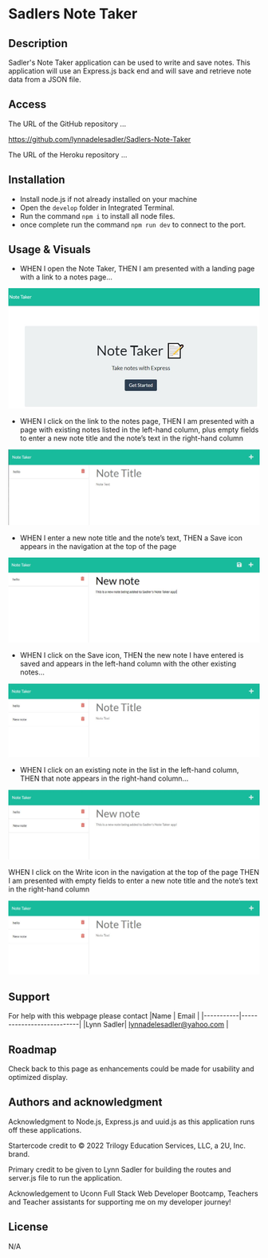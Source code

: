 # Sadlers Note Taker

## Description
Sadler's Note Taker application can be used to write and save notes. This application will use an Express.js back end and will save and retrieve note data from a JSON file.

## Access

The URL of the GitHub repository ...

https://github.com/lynnadelesadler/Sadlers-Note-Taker

The URL of the Heroku repository ...


## Installation

- Install node.js if not already installed on your machine
- Open the `develop` folder in Integrated Terminal. 
- Run the command `npm i` to install all node files.
- once complete run the command `npm run dev` to connect to the port.


<!-- Provide the visuals for full display -->



## Usage & Visuals
- WHEN I open the Note Taker, THEN I am presented with a landing page with a link to a notes page...

![Note Taker Home Page](./images/htmlhomepage.JPG)

- WHEN I click on the link to the notes page, THEN I am presented with a page with existing notes listed in the left-hand column, plus empty fields to enter a new note title and the note’s text in the right-hand column

![Note Taker Home Page](./images/blanknote.JPG)

- WHEN I enter a new note title and the note’s text, THEN a Save icon appears in the navigation at the top of the page

![Note Taker Home Page](./images/savebutton.JPG)

- WHEN I click on the Save icon, THEN the new note I have entered is saved and appears in the left-hand column with the other existing notes...

![Note Taker Home Page](./images/newnotesaved.JPG)

- WHEN I click on an existing note in the list in the left-hand column, THEN that note appears in the right-hand column...

![Note Taker Home Page](./images/viewexistingnote.JPG)

WHEN I click on the Write icon in the navigation at the top of the page
THEN I am presented with empty fields to enter a new note title and the note’s text in the right-hand column

![Note Taker Home Page](./images/newnotesaved.JPG)


## Support
For help with this webpage please contact
|Name | Email |
|-----------|---------------------------|
|Lynn Sadler| lynnadelesadler@yahoo.com |

## Roadmap
Check back to this page as enhancements could be made for usability and optimized display.


## Authors and acknowledgment
Acknowledgment to Node.js, Express.js and uuid.js as this application runs off these applications.  

Startercode credit to © 2022 Trilogy Education Services, LLC, a 2U, Inc. brand. 

Primary credit to be given to Lynn Sadler for building the routes and server.js file to run the application. 

Acknowledgement to Uconn Full Stack Web Developer Bootcamp, Teachers and Teacher assistants for supporting me on my developer journey!


## License
N/A